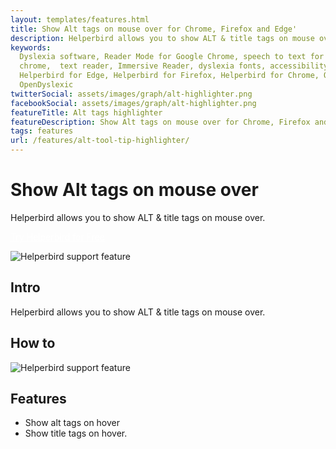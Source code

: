 ```yaml
---
layout: templates/features.html
title: Show Alt tags on mouse over for Chrome, Firefox and Edge'
description: Helperbird allows you to show ALT & title tags on mouse over.
keywords:
  Dyslexia software, Reader Mode for Google Chrome, speech to text for chrome, Text to speech for
  chrome,  text reader, Immersive Reader, dyslexia fonts, accessibility software, dyslexia software,
  Helperbird for Edge, Helperbird for Firefox, Helperbird for Chrome, Opendyslexic for Chrome,
  OpenDyslexic
twitterSocial: assets/images/graph/alt-highlighter.png
facebookSocial: assets/images/graph/alt-highlighter.png
featureTitle: Alt tags highlighter
featureDescription: Show Alt tags on mouse over for Chrome, Firefox and Edge
tags: features
url: /features/alt-tool-tip-highlighter/
---
```


# Show Alt tags on mouse over

Helperbird allows you to show ALT & title tags on mouse over.

<a 
  class="px-8 py-3 border  text-base font-medium rounded-md text-white bg-indigo-600 hover:bg-indigo-700 " style="color: white;" 
  href="/pricing"> Try Helperbird for Free </a>

![Helperbird support feature](https://www.helperbird.com/assets/images/new/dyslexia-font/dyslexia-font.png)

## Intro

Helperbird allows you to show ALT & title tags on mouse over.

## How to

![Helperbird support feature](https://img.youtube.com/vi/QmFo0u4aIF4/sddefault.jpg)

## Features

- Show alt tags on hover
- Show title tags on hover.
